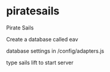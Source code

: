 piratesails
===========

Pirate Sails

Create a database called eav

database settings in /config/adapters.js

type sails lift to start server
